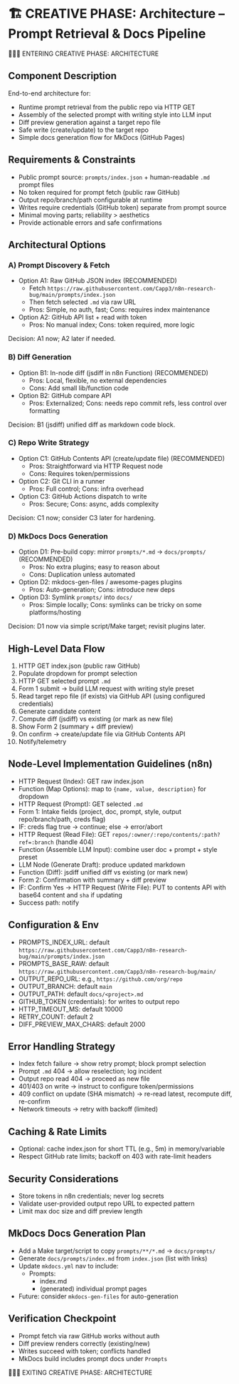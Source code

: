 # 🏗️ CREATIVE PHASE: Architecture – Prompt Retrieval & Docs Pipeline

🎨🎨🎨 ENTERING CREATIVE PHASE: ARCHITECTURE

## Component Description
End-to-end architecture for:
- Runtime prompt retrieval from the public repo via HTTP GET
- Assembly of the selected prompt with writing style into LLM input
- Diff preview generation against a target repo file
- Safe write (create/update) to the target repo
- Simple docs generation flow for MkDocs (GitHub Pages)

## Requirements & Constraints
- Public prompt source: `prompts/index.json` + human-readable `.md` prompt files
- No token required for prompt fetch (public raw GitHub)
- Output repo/branch/path configurable at runtime
- Writes require credentials (GitHub token) separate from prompt source
- Minimal moving parts; reliability > aesthetics
- Provide actionable errors and safe confirmations

## Architectural Options

### A) Prompt Discovery & Fetch
- Option A1: Raw GitHub JSON index (RECOMMENDED)
  - Fetch `https://raw.githubusercontent.com/Capp3/n8n-research-bug/main/prompts/index.json`
  - Then fetch selected `.md` via raw URL
  - Pros: Simple, no auth, fast; Cons: requires index maintenance
- Option A2: GitHub API list + read with token
  - Pros: No manual index; Cons: token required, more logic

Decision: A1 now; A2 later if needed.

### B) Diff Generation
- Option B1: In-node diff (jsdiff in n8n Function) (RECOMMENDED)
  - Pros: Local, flexible, no external dependencies
  - Cons: Add small lib/function code
- Option B2: GitHub compare API
  - Pros: Externalized; Cons: needs repo commit refs, less control over formatting

Decision: B1 (jsdiff) unified diff as markdown code block.

### C) Repo Write Strategy
- Option C1: GitHub Contents API (create/update file) (RECOMMENDED)
  - Pros: Straightforward via HTTP Request node
  - Cons: Requires token/permissions
- Option C2: Git CLI in a runner
  - Pros: Full control; Cons: infra overhead
- Option C3: GitHub Actions dispatch to write
  - Pros: Secure; Cons: async, adds complexity

Decision: C1 now; consider C3 later for hardening.

### D) MkDocs Docs Generation
- Option D1: Pre-build copy: mirror `prompts/*.md` → `docs/prompts/` (RECOMMENDED)
  - Pros: No extra plugins; easy to reason about
  - Cons: Duplication unless automated
- Option D2: mkdocs-gen-files / awesome-pages plugins
  - Pros: Auto-generation; Cons: introduce new deps
- Option D3: Symlink `prompts/` into `docs/`
  - Pros: Simple locally; Cons: symlinks can be tricky on some platforms/hosting

Decision: D1 now via simple script/Make target; revisit plugins later.

## High-Level Data Flow
1) HTTP GET index.json (public raw GitHub)
2) Populate dropdown for prompt selection
3) HTTP GET selected prompt `.md`
4) Form 1 submit → build LLM request with writing style preset
5) Read target repo file (if exists) via GitHub API (using configured credentials)
6) Generate candidate content
7) Compute diff (jsdiff) vs existing (or mark as new file)
8) Show Form 2 (summary + diff preview)
9) On confirm → create/update file via GitHub Contents API
10) Notify/telemetry

## Node-Level Implementation Guidelines (n8n)
- HTTP Request (Index): GET raw index.json
- Function (Map Options): map to `{name, value, description}` for dropdown
- HTTP Request (Prompt): GET selected `.md`
- Form 1: Intake fields (project, doc, prompt, style, output repo/branch/path, creds flag)
- IF: creds flag true → continue; else → error/abort
- HTTP Request (Read File): GET `repos/:owner/:repo/contents/:path?ref=:branch` (handle 404)
- Function (Assemble LLM Input): combine user doc + prompt + style preset
- LLM Node (Generate Draft): produce updated markdown
- Function (Diff): jsdiff unified diff vs existing (or mark new)
- Form 2: Confirmation with summary + diff preview
- IF: Confirm Yes → HTTP Request (Write File): PUT to contents API with base64 content and `sha` if updating
- Success path: notify

## Configuration & Env
- PROMPTS_INDEX_URL: default `https://raw.githubusercontent.com/Capp3/n8n-research-bug/main/prompts/index.json`
- PROMPTS_BASE_RAW: default `https://raw.githubusercontent.com/Capp3/n8n-research-bug/main/`
- OUTPUT_REPO_URL: e.g., `https://github.com/org/repo`
- OUTPUT_BRANCH: default `main`
- OUTPUT_PATH: default `docs/<project>.md`
- GITHUB_TOKEN (credentials): for writes to output repo
- HTTP_TIMEOUT_MS: default 10000
- RETRY_COUNT: default 2
- DIFF_PREVIEW_MAX_CHARS: default 2000

## Error Handling Strategy
- Index fetch failure → show retry prompt; block prompt selection
- Prompt `.md` 404 → allow reselection; log incident
- Output repo read 404 → proceed as new file
- 401/403 on write → instruct to configure token/permissions
- 409 conflict on update (SHA mismatch) → re-read latest, recompute diff, re-confirm
- Network timeouts → retry with backoff (limited)

## Caching & Rate Limits
- Optional: cache index.json for short TTL (e.g., 5m) in memory/variable
- Respect GitHub rate limits; backoff on 403 with rate-limit headers

## Security Considerations
- Store tokens in n8n credentials; never log secrets
- Validate user-provided output repo URL to expected pattern
- Limit max doc size and diff preview length

## MkDocs Docs Generation Plan
- Add a Make target/script to copy `prompts/**/*.md` → `docs/prompts/`
- Generate `docs/prompts/index.md` from `index.json` (list with links)
- Update `mkdocs.yml` nav to include:
  - Prompts:
    - index.md
    - (generated) individual prompt pages
- Future: consider `mkdocs-gen-files` for auto-generation

## Verification Checkpoint
- Prompt fetch via raw GitHub works without auth
- Diff preview renders correctly (existing/new)
- Writes succeed with token; conflicts handled
- MkDocs build includes prompt docs under `Prompts`

🎨🎨🎨 EXITING CREATIVE PHASE: ARCHITECTURE

